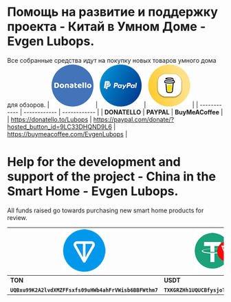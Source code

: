 # Помощь на развитие и поддержку проекта - Китай в Умном Доме - Evgen Lubops.
Все собранные средства идут на покупку новых товаров умного дома для обзоров.
| [![Donatello](https://github.com/EvgenLubops/Donate/blob/main/img/donatello_100.png "Donatello")](https://donatello.to/Lubops "Donatello")  | [![PAYPAL](https://github.com/EvgenLubops/Donate/blob/main/img/paypal_100.png "PAYPAL")](https://www.paypal.com/donate/?hosted_button_id=9LC33DHQND9L6 "PAYPAL")  | [![BuyMeACoffee](https://github.com/EvgenLubops/Donate/blob/main/img/buyinmeacooffe_100.png "BuyMeACoffee")](https://www.buymeacoffee.com/EvgenLubops "BuyMeACoffee")  |
| ------------ | ------------ | ------------ |
|  **DONATELLO**  |  **PAYPAL**  |   **BuyMeACoffee**  |
| https://donatello.to/Lubops |  https://paypal.com/donate/?hosted_button_id=9LC33DHQND9L6 |  https://buymeacoffee.com/EvgenLubops |
# Help for the development and support of the project - China in the Smart Home - Evgen Lubops.
All funds raised go towards purchasing new smart home products for review.

| ![TONCOIN](https://github.com/EvgenLubops/Donate/blob/main/img/ton_100.png "TONCOIN")  | ![USD Tether](https://github.com/EvgenLubops/Donate/blob/main/img/trc20_100.png "USD Tether") | ![BITCOIN](https://github.com/EvgenLubops/Donate/blob/main/img/bitcoin_100.png "BITCOIN") |
| ------------ | ------------  |------------ |
|  **TON**  |  **USDT**  |   **BTC**  |
|**`UQBxu99K2A2lvdXMZFFsxfs09uHWb4ahFrVWisb6BBFWthm7`**|**`TXKGRZHh1UQUCBfysjoTCpExVwXjCDAGYK`**|**`14SiAGAzEe1iUGf9FRfo8ZXMdbWTdb3RGx`**|

